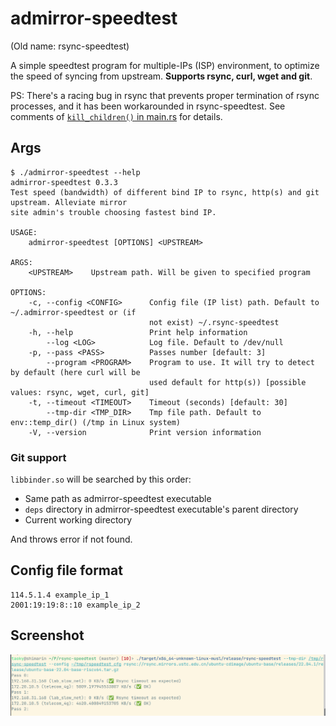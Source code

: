 # admirror-speedtest

(Old name: rsync-speedtest)

A simple speedtest program for multiple-IPs (ISP) environment, to optimize the speed of syncing from upstream. **Supports rsync, curl, wget and git**.

PS: There's a racing bug in rsync that prevents proper termination of rsync processes, and it has been workarounded in rsync-speedtest. See comments of [`kill_children()` in main.rs](src/main.rs) for details.

## Args

```
$ ./admirror-speedtest --help
admirror-speedtest 0.3.3
Test speed (bandwidth) of different bind IP to rsync, http(s) and git upstream. Alleviate mirror
site admin's trouble choosing fastest bind IP.

USAGE:
    admirror-speedtest [OPTIONS] <UPSTREAM>

ARGS:
    <UPSTREAM>    Upstream path. Will be given to specified program

OPTIONS:
    -c, --config <CONFIG>      Config file (IP list) path. Default to ~/.admirror-speedtest or (if
                               not exist) ~/.rsync-speedtest
    -h, --help                 Print help information
        --log <LOG>            Log file. Default to /dev/null
    -p, --pass <PASS>          Passes number [default: 3]
        --program <PROGRAM>    Program to use. It will try to detect by default (here curl will be
                               used default for http(s)) [possible values: rsync, wget, curl, git]
    -t, --timeout <TIMEOUT>    Timeout (seconds) [default: 30]
        --tmp-dir <TMP_DIR>    Tmp file path. Default to env::temp_dir() (/tmp in Linux system)
    -V, --version              Print version information
```

### Git support

`libbinder.so` will be searched by this order:

- Same path as admirror-speedtest executable
- `deps` directory in admirror-speedtest executable's parent directory
- Current working directory

And throws error if not found.

## Config file format

```
114.5.1.4 example_ip_1
2001:19:19:8::10 example_ip_2
```

## Screenshot

![Screenshot](assets/demo.png)
